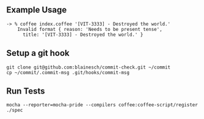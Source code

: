 ## Example Usage
~~~
-> % coffee index.coffee '[VIT-3333] - Destroyed the world.'
    Invalid format { reason: 'Needs to be present tense',
      title: '[VIT-3333] - Destroyed the world.' }
~~~

## Setup a git hook
~~~
git clone git@github.com:blainesch/commit-check.git ~/commit
cp ~/commit/.commit-msg .git/hooks/commit-msg
~~~

## Run Tests
~~~
mocha --reporter=mocha-pride --compilers coffee:coffee-script/register ./spec
~~~
